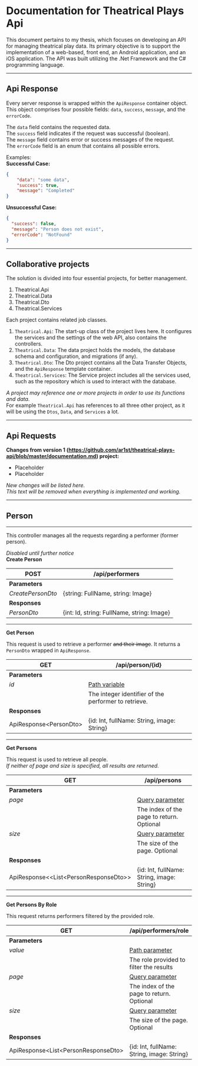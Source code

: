 ﻿# Documentation for Theatrical Plays Api

This document pertains to my thesis, which focuses on developing an API for managing theatrical play data.
Its primary objective is to support the implementation of a web-based, front end, an Android application, and an iOS application.
The API was built utilizing the .Net Framework and the C# programming language.

-------
## Api Response

Every server response is wrapped within the `ApiResponse` container object. 
This object comprises four possible fields: `data`, `success`, `message`, and the `errorCode`.

The `data` field contains the requested data.\
The `success` field indicates if the request was successful (boolean).\
The `message` field contains error or success messages of the request.\
The `errorCode` field is an enum that contains all possible errors.

Examples:\
<b>Successful Case:</b>
```json 
{
    "data": "some data",
    "success": true,
    "message": "Completed"
}
```
<b>Unsuccessful Case:</b>
```json
{
  "success": false,
  "message": "Person does not exist",
  "errorCode": "NotFound" 
}
```
-------
## Collaborative projects
The solution is divided into four essential projects, for better management.
1) Theatrical.Api
2) Theatrical.Data
3) Theatrical.Dto
4) Theatrical.Services

Each project contains related job classes.
1) `Theatrical.Api`: The start-up class of the project lives here. It configures the services and the settings of the web API, also contains the controllers.
2) `Theatrical.Data`: The data project holds the models, the database schema and configuration, and migrations (if any).
3) `Theatrical.Dto`: The Dto project contains all the Data Transfer Objects, and the `ApiResponse` template container.
4) `Theatrical.Services`: The Service project includes all the services used, such as the repository which is used to interact with the database.

<I>A project may reference one or more projects in order to use its functions and data</I>.\
For example `Theatrical.Api` has references to all three other project, as it will be using the `Dtos`, `Data`, and `Services` a lot.

-------

## Api Requests
<b>Changes from version 1 (https://github.com/ar1st/theatrical-plays-api/blob/master/documentation.md) project:</b>
<ul><li>Placeholder</li>
    <li>Placeholder</li>
</ul>
<I>New changes will be listed here.</I><br>
<I>This text will be removed when everything is implemented and working.</I>

----
## Person

---
This controller manages all the requests regarding a performer (former person).

<I>Disabled until further notice</I><br>
**Create Person**

| POST              | /api/performers                            |
|-------------------|--------------------------------------------|
| **Parameters**    |                                            |
| *CreatePersonDto* | {string: FullName, string: Image}          |
| **Responses**     |                                            |
| *PersonDto*       | {int: Id, string: FullName, string: Image} |

----

**Get Person**

This request is used to retrieve a performer <s>and their image</s>.
It returns a `PersonDto` wrapped in `ApiResponse`.

| GET                     | /api/person/{id}                                     |
|-------------------------|------------------------------------------------------|
| **Parameters**          |                                                      |
| *id*                    | <u>Path variable</u>                                 |
|                         | The integer identifier of the performer to retrieve. |
| **Responses**           |                                                      |
| ApiResponse\<PersonDto> | {id: Int, fullName: String, image: String}           |

---

**Get Persons**

This request is used to retrieve all people.\
<I>If neither of page and size is specified, all results are returned.</I>

| GET                                    | /api/persons                               |
|----------------------------------------|--------------------------------------------|
| **Parameters**                         |                                            |
| *page*                                 | <u>Query parameter</u>                     |
|                                        | The index of the page to return. Optional  |
| *size*                                 | <u>Query parameter</u>                     |
|                                        | The size of the page. Optional             |
| **Responses**                          |                                            |
| ApiResponse<<List\<PersonResponseDto>> | {id: Int, fullName: String, image: String} |

---

**Get Persons By Role**

This request returns performers filtered by the provided role.

| GET                                   | /api/performers/role                       |
|---------------------------------------|--------------------------------------------|
| **Parameters**                        |                                            |
| *value*                               | <u>Path parameter</u>                      |
|                                       | The role provided to filter the results    |
| *page*                                | <u>Query parameter</u>                     |
|                                       | The index of the page to return. Optional  |
| *size*                                | <u>Query parameter</u>                     |
|                                       | The size of the page. Optional             |
| **Responses**                         |                                            |
| ApiResponse\<List\<PersonResponseDto> | {id: Int, fullName: String, image: String} |
